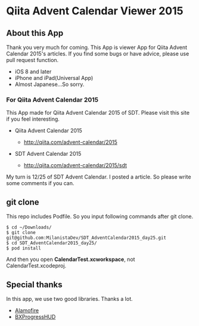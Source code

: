 # Qiita Advent Calendar Viewer 2015
## About this App

Thank you very much for coming.
This App is viewer App for Qiita Advent Calendar 2015's articles.
If you find some bugs or have advice, please use pull request function.

* iOS 8 and later
* iPhone and iPad(Universal App)
* Almost Japanese...So sorry.

### For Qiita Advent Calendar 2015

This App made for Qiita Advent Calendar 2015 of SDT. Please visit this site if you feel interesting.

* Qiita Advent Calendar 2015
  - http://qiita.com/advent-calendar/2015

* SDT Advent Calendar 2015
  - http://qiita.com/advent-calendar/2015/sdt

My turn is 12/25 of SDT Advent Calendar.
I posted a article. So please write some comments if you can.

## git clone

This repo includes Podfile. So you input following commands after git clone.

```bash:Terminal.App
$ cd ~/Downloads/
$ git clone git@github.com:MilanistaDev/SDT_AdventCalendar2015_day25.git
$ cd SDT_AdventCalendar2015_day25/
$ pod install
```

And then you open **CalendarTest.xcworkspace**, not CalendarTest.xcodeproj.

## Special thanks

In this app, we use two good libraries.
Thanks a lot.

* [Alamofire](https://github.com/Alamofire/Alamofire)
* [BXProgressHUD](https://github.com/banxi1988/BXProgressHUD)
